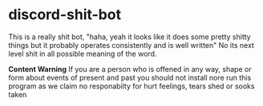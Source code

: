 # discord-shit-bot

This is a really shit bot, 
"haha, yeah it looks like it does some pretty shitty things but it probably operates consistently and is well written"
No its next level shit in all possible meaning of the word.

**Content Warning** If you are a person who is offened in any way, shape or form about events of present and past you should not install nore run this program as we claim no responabilty for hurt feelings, tears shed or sooks taken 
